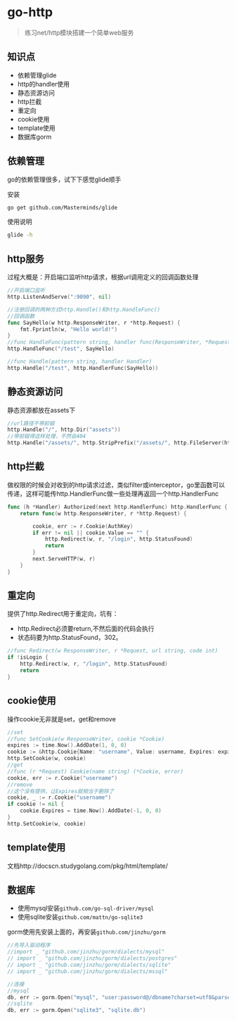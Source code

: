 # go-http

> 练习net/http模块搭建一个简单web服务

## 知识点

* 依赖管理glide
* http的handler使用
* 静态资源访问
* http拦截
* 重定向
* cookie使用
* template使用
* 数据库gorm

## 依赖管理

go的依赖管理很多，试下下感觉glide顺手

安装

```bash
go get github.com/Masterminds/glide
```

使用说明

```bash
glide -h
```

## http服务

过程大概是：开启端口监听http请求，根据url调用定义的回调函数处理

```go
//开启端口监听
http.ListenAndServe(":9090", nil)

//注册回调的两种方式http.Handle()和http.HandleFunc()
//回调函数
func SayHello(w http.ResponseWriter, r *http.Request) {
	fmt.Fprintln(w, "Hello world!")
}
//func HandleFunc(pattern string, handler func(ResponseWriter, *Request))
http.HandleFunc("/test", SayHello)

//func Handle(pattern string, handler Handler)
http.Handle("/test", http.HandlerFunc(SayHello))
```

## 静态资源访问

静态资源都放在assets下

```go
//url路径不带前辍
http.Handle("/", http.Dir("assets"))
//带前辍得这样处理，不然会404
http.Handle("/assets/", http.StripPrefix("/assets/", http.FileServer(http.Dir("assets"))))
```

## http拦截

做权限的时候会对收到的http请求过滤，类似filter或interceptor，go里函数可以传递，这样可能传http.HandlerFunc做一些处理再返回一个http.HandlerFunc

```go
func (h *Handler) Authorized(next http.HandlerFunc) http.HandlerFunc {
	return func(w http.ResponseWriter, r *http.Request) {

		cookie, err := r.Cookie(AuthKey)
		if err != nil || cookie.Value == "" {
			http.Redirect(w, r, "/login", http.StatusFound)
			return
		}
		next.ServeHTTP(w, r)
	}
}
```

## 重定向

提供了http.Redirect用于重定向，坑有：
* http.Redirect必须要return,不然后面的代码会执行
* 状态码要为http.StatusFound，302。

```go
//func Redirect(w ResponseWriter, r *Request, url string, code int)
if !isLogin {
	http.Redirect(w, r, "/login", http.StatusFound)
	return
}

```

## cookie使用

操作cookie无非就是set，get和remove
```go
//set
//func SetCookie(w ResponseWriter, cookie *Cookie)
expires := time.Now().AddDate(1, 0, 0)
cookie := &http.Cookie{Name: "username", Value: username, Expires: expires}
http.SetCookie(w, cookie)
//get
//func (r *Request) Cookie(name string) (*Cookie, error)
cookie, err := r.Cookie("username")
//remove
//这个没有提供，让Expires就相当于删除了
cookie, _ := r.Cookie("username")
if cookie != nil {
	cookie.Expires = time.Now().AddDate(-1, 0, 0)
}
http.SetCookie(w, cookie)
```

## template使用

文档http://docscn.studygolang.com/pkg/html/template/

## 数据库

* 使用mysql安装`github.com/go-sql-driver/mysql`
* 使用sqlite安装`github.com/mattn/go-sqlite3`

gorm使用先安装上面的，再安装`github.com/jinzhu/gorm`

```go
//先导入驱动程序
//import _ "github.com/jinzhu/gorm/dialects/mysql"
// import _ "github.com/jinzhu/gorm/dialects/postgres"
// import _ "github.com/jinzhu/gorm/dialects/sqlite"
// import _ "github.com/jinzhu/gorm/dialects/mssql"

//连接
//mysql 
db, err := gorm.Open("mysql", "user:password@/dbname?charset=utf8&parseTime=True&loc=Local")
//sqlite
db, err := gorm.Open("sqlite3", "sqlite.db")
```

